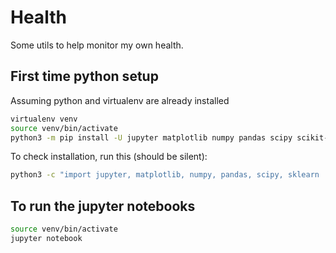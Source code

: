 # Health

Some utils to help monitor my own health.

## First time python setup
Assuming python and virtualenv are already installed
```bash
virtualenv venv
source venv/bin/activate
python3 -m pip install -U jupyter matplotlib numpy pandas scipy scikit-learn
```
To check installation, run this (should be silent):
```bash
python3 -c "import jupyter, matplotlib, numpy, pandas, scipy, sklearn
```

## To run the jupyter notebooks
```bash
source venv/bin/activate
jupyter notebook
```
